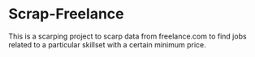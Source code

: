# Scrap-Freelance
This is a scarping project to scarp data from freelance.com to find jobs related to a particular skillset with a certain minimum price.
